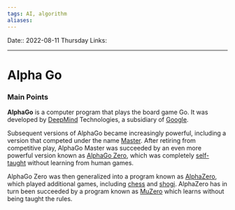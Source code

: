 ```yaml
---
tags: AI, algorithm
aliases: 
---
```

Date:: 2022-08-11 Thursday
Links: 
- - -
# Alpha Go
### Main Points
**AlphaGo** is a computer program that plays the board game Go. It was developed by [DeepMind](https://en.wikipedia.org/wiki/DeepMind "DeepMind") Technologies, a subsidiary of [Google](https://en.wikipedia.org/wiki/Google "Google"). 

Subsequent versions of AlphaGo became increasingly powerful, including a version that competed under the name [Master](https://en.wikipedia.org/wiki/AlphaGo_Master "AlphaGo Master"). After retiring from competitive play, AlphaGo Master was succeeded by an even more powerful version known as [AlphaGo Zero](https://en.wikipedia.org/wiki/AlphaGo_Zero "AlphaGo Zero"), which was completely [self-taught](https://en.wikipedia.org/wiki/Self-play_(reinforcement_learning_technique) "Self-play (reinforcement learning technique)") without learning from human games. 

AlphaGo Zero was then generalized into a program known as [AlphaZero](https://en.wikipedia.org/wiki/AlphaZero "AlphaZero"), which played additional games, including [chess](https://en.wikipedia.org/wiki/Chess "Chess") and [shogi](https://en.wikipedia.org/wiki/Shogi "Shogi"). AlphaZero has in turn been succeeded by a program known as [MuZero](https://en.wikipedia.org/wiki/MuZero "MuZero") which learns without being taught the rules.